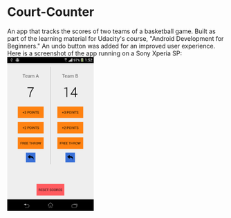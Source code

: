 # Court-Counter
An app that tracks the scores of two teams of a basketball game. Built as part of the learning material for Udacity's course, "Android Development for Beginners." An undo button was added for an improved user experience. Here is a screenshot of the app running on a Sony Xperia SP: 
<img src="https://github.com/ryansama/Court-Counter/blob/master/screenshot.png" alt="screenshot" style="width:200px;height:356px">

